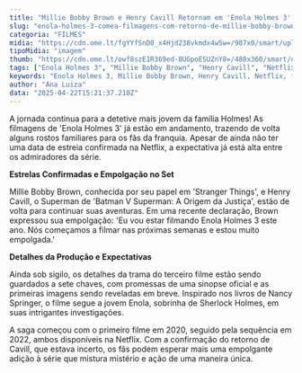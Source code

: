 ```yaml
---
title: "Millie Bobby Brown e Henry Cavill Retornam em 'Enola Holmes 3': Filmagens Oficiais Iniciadas!"
slug: "enola-holmes-3-comea-filmagens-com-retorno-de-millie-bobby-brown-e-henry-cavill"
categoria: "FILMES"
midia: "https://cdn.ome.lt/fgYYfSnD0_x4Hjd238vkmdx4w5w=/987x0/smart/uploads/conteudo/fotos/OMELETE_CAPA_-_2025-04-22T111018.920.png"
tipoMidia: "imagem"
thumb: "https://cdn.ome.lt/owf8szE1R369ed-8UGpoESUZnY8=/480x360/smart/extras/conteudos/omelete_THUMB_-_2025-04-22T111006.393.png"
tags: ["Enola Holmes 3", "Millie Bobby Brown", "Henry Cavill", "Netflix", "filmagens", "filmes de mistério", "Sherlock Holmes"]
keywords: "Enola Holmes 3, Millie Bobby Brown, Henry Cavill, Netflix, filmagens, filmes de mistério, Sherlock Holmes"
author: "Ana Luiza"
data: "2025-04-22T15:21:37.210Z"
---
```


A jornada continua para a detetive mais jovem da família Holmes! As filmagens de 'Enola Holmes 3' já estão em andamento, trazendo de volta alguns rostos familiares para os fãs da franquia. Apesar de ainda não ter uma data de estreia confirmada na Netflix, a expectativa já está alta entre os admiradores da série.

**Estrelas Confirmadas e Empolgação no Set**

Millie Bobby Brown, conhecida por seu papel em 'Stranger Things', e Henry Cavill, o Superman de 'Batman V Superman: A Origem da Justiça', estão de volta para continuar suas aventuras. Em uma recente declaração, Brown expressou sua empolgação: 'Eu vou estar filmando Enola Holmes 3 este ano. Nós começamos a filmar nas próximas semanas e estou muito empolgada.'

**Detalhes da Produção e Expectativas**

Ainda sob sigilo, os detalhes da trama do terceiro filme estão sendo guardados a sete chaves, com promessas de uma sinopse oficial e as primeiras imagens sendo reveladas em breve. Inspirado nos livros de Nancy Springer, o filme segue a jovem Enola, sobrinha de Sherlock Holmes, em suas intrigantes investigações.

A saga começou com o primeiro filme em 2020, seguido pela sequência em 2022, ambos disponíveis na Netflix. Com a confirmação do retorno de Cavill, que estava incerto, os fãs podem esperar mais uma empolgante adição à série que mistura mistério e ação de uma maneira única.